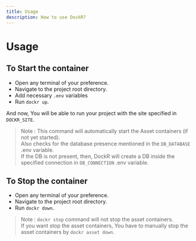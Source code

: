 ```yaml
---
title: Usage
description: How to use DockR?
---
```


# Usage

## To Start the container
- Open any terminal of your preference.
- Navigate to the project root directory.
- Add necessary `.env` variables
- Run `dockr up`.

And now, You will be able to run your project with the site specified in `DOCKR_SITE`.

> Note : This command will automatically start the Asset containers (if not yet started).<br>
> Also checks for the database presence mentioned in the `DB_DATABASE` .env variable.<br>
> If the DB is not present, then, DockR will create a DB inside the specified connection in `DB_CONNECTION` .env variable.

## To Stop the container

- Open any terminal of your preference.
- Navigate to the project root directory.
- Run `dockr down`.

> Note : `dockr stop` command will not stop the asset containers.<br>
> If you want stop the asset containers, You have to manually stop the asset containers by `dockr asset down`.
